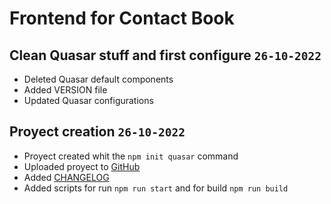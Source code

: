 # Frontend for Contact Book

## Clean Quasar stuff and first configure `26-10-2022`

* Deleted Quasar default components
* Added VERSION file
* Updated Quasar configurations

## Proyect creation `26-10-2022`

* Proyect created whit the `npm init quasar` command
* Uploaded proyect to [GitHub](https://github.com/ricodrums/contact-book-frontend)
* Added [CHANGELOG](./CHANGELOG.md)
* Added scripts for run `npm run start` and for build `npm run build`
